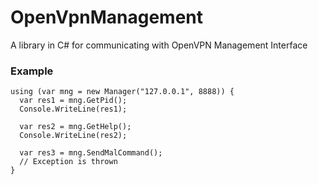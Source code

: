 OpenVpnManagement
====

A library in C# for communicating with OpenVPN Management Interface

### Example
```
using (var mng = new Manager("127.0.0.1", 8888)) {
  var res1 = mng.GetPid();
  Console.WriteLine(res1);

  var res2 = mng.GetHelp();
  Console.WriteLine(res2);

  var res3 = mng.SendMalCommand();
  // Exception is thrown
}

```